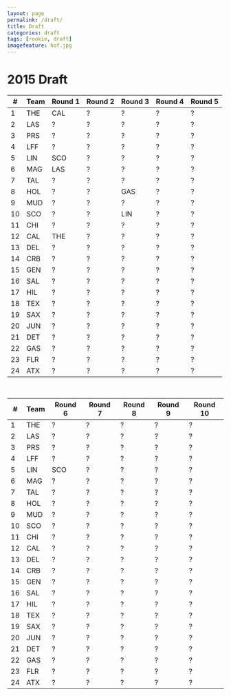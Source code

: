 ```yaml
---
layout: page
permalink: /draft/
title: Draft
categories: draft
tags: [rookie, draft]
imagefeature: hof.jpg
---
```


# 2015 Draft

\# | Team | Round 1 | Round 2 | Round 3 | Round 4 | Round 5 
--|------|---------|---------|---------|---------|---------
1 | THE | CAL | ? | ? | ? | ?
2 | LAS | ? | ? | ? | ? | ?
3 | PRS | ? | ? | ? | ? | ?
4 | LFF | ? | ? | ? | ? | ?
5 | LIN | SCO | ? | ? | ? | ?
6 | MAG | LAS | ? | ? | ? | ?
7 | TAL | ? | ? | ? | ? | ?
8 | HOL | ? | ? | GAS | ? | ?
9 | MUD | ? | ? | ? | ? | ?
10 | SCO | ? | ? | LIN | ? | ?
11 | CHI | ? | ? | ? | ? | ?
12 | CAL | THE | ? | ? | ? | ?
13 | DEL | ? | ? | ? | ? | ?
14 | CRB | ? | ? | ? | ? | ?
15 | GEN | ? | ? | ? | ? | ?
16 | SAL | ? | ? | ? | ? | ?
17 | HIL | ? | ? | ? | ? | ?
18 | TEX | ? | ? | ? | ? | ?
19 | SAX | ? | ? | ? | ? | ?
20 | JUN | ? | ? | ? | ? | ?
21 | DET | ? | ? | ? | ? | ?
22 | GAS | ? | ? | ? | ? | ?
23 | FLR | ? | ? | ? | ? | ?
24 | ATX | ? | ? | ? | ? | ?

<br>

\# | Team | Round 6 | Round 7 | Round 8 | Round 9 | Round 10
---|------|---------|---------|---------|---------|----------
1 | THE | ? | ? | ? | ? | ?
2 | LAS | ? | ? | ? | ? | ?
3 | PRS | ? | ? | ? | ? | ?
4 | LFF | ? | ? | ? | ? | ?
5 | LIN | SCO | ? | ? | ? | ?
6 | MAG | ? | ? | ? | ? | ?
7 | TAL | ? | ? | ? | ? | ?
8 | HOL | ? | ? | ? | ? | ?
9 | MUD | ? | ? | ? | ? | ?
10 | SCO | ? | ? | ? | ? | ?
11 | CHI | ? | ? | ? | ? | ?
12 | CAL | ? | ? | ? | ? | ?
13 | DEL | ? | ? | ? | ? | ?
14 | CRB | ? | ? | ? | ? | ?
15 | GEN | ? | ? | ? | ? | ?
16 | SAL | ? | ? | ? | ? | ?
17 | HIL | ? | ? | ? | ? | ?
18 | TEX | ? | ? | ? | ? | ?
19 | SAX | ? | ? | ? | ? | ?
20 | JUN | ? | ? | ? | ? | ?
21 | DET | ? | ? | ? | ? | ?
22 | GAS | ? | ? | ? | ? | ?
23 | FLR | ? | ? | ? | ? | ?
24 | ATX | ? | ? | ? | ? | ?

